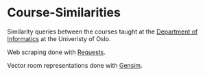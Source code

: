 # Course-Similarities

Similarity queries between the courses taught at the [Department of Informatics](https://www.mn.uio.no/ifi/) at the Univeristy of Oslo.



Web scraping done with [Requests](http://docs.python-requests.org/en/master/).

Vector room representations done with [Gensim](https://radimrehurek.com/gensim/index.html).

